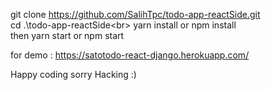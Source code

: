 git clone https://github.com/SalihTpc/todo-app-reactSide.git <br>
cd .\todo-app-reactSide\<br>
yarn install or npm install<br>
then yarn start or npm start<br>

for demo : https://satotodo-react-django.herokuapp.com/<br>

Happy coding sorry Hacking :)
